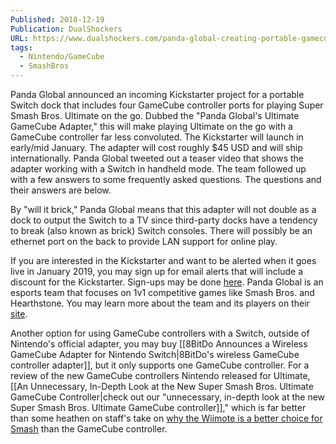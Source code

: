 ```yaml
---
Published: 2018-12-19
Publication: DualShockers
URL: https://www.dualshockers.com/panda-global-creating-portable-gamecube-dock/
tags:
  - Nintendo/GameCube
  - SmashBros
---
```

Panda Global announced an incoming Kickstarter project for a portable Switch dock that includes four GameCube controller ports for playing Super Smash Bros. Ultimate on the go. Dubbed the "Panda Global's Ultimate GameCube Adapter," this will make playing Ultimate on the go with a GameCube controller far less convoluted. The Kickstarter will launch in early/mid January. The adapter will cost roughly $45 USD and will ship internationally. Panda Global tweeted out a teaser video that shows the adapter working with a Switch in handheld mode. The team followed up with a few answers to some frequently asked questions. The questions and their answers are below.

By "will it brick," Panda Global means that this adapter will not double as a dock to output the Switch to a TV since third-party docks have a tendency to break (also known as brick) Switch consoles. There will possibly be an ethernet port on the back to provide LAN support for online play.

If you are interested in the Kickstarter and want to be alerted when it goes live in January 2019, you may sign up for email alerts that will include a discount for the Kickstarter. Sign-ups may be done [here](https://panda.gg/pages/adapter). Panda Global is an esports team that focuses on 1v1 competitive games like Smash Bros. and Hearthstone. You may learn more about the team and its players on their [site](https://panda.gg/).

Another option for using GameCube controllers with a Switch, outside of Nintendo's official adapter, you may buy [[8BitDo Announces a Wireless GameCube Adapter for Nintendo Switch|8BitDo's wireless GameCube controller adapter]], but it only supports one GameCube controller. For a review of the new GameCube controllers Nintendo released for Ultimate, [[An Unnecessary, In-Depth Look at the New Super Smash Bros. Ultimate GameCube Controller|check out our "unnecessary, in-depth look at the new Super Smash Bros. Ultimate GameCube controller]]," which is far better than some heathen on staff's take on [why the Wiimote is a better choice for Smash](https://www.dualshockers.com/super-smash-bros-ultimate-wii-remote/) than the GameCube controller.